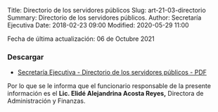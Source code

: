 Title: Directorio de los servidores públicos
Slug: art-21-03-directorio
Summary: Directorio de los servidores públicos.
Author: Secretaría Ejecutiva
Date: 2018-02-23 09:00
Modified: 2020-05-29 11:00


Fecha de última actualización: 06 de Octubre 2021


### Descargar

* [Secretaría Ejecutiva - Directorio de los servidores públicos - PDF](directorio-2021.pdf)

Por lo que se le informa que el funcionario responsable de la presente información es el **Lic. Elidé Alejandrina Acosta Reyes,** Directora de Administración y Finanzas.

